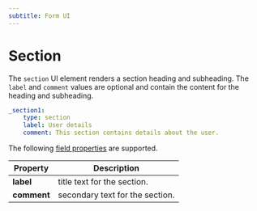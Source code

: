 ```yaml
---
subtitle: Form UI
---
```

# Section

The `section` UI element renders a section heading and subheading. The `label` and `comment` values are optional and contain the content for the heading and subheading.

```yaml
_section1:
    type: section
    label: User details
    comment: This section contains details about the user.
```

The following [field properties](../form-fields.md) are supported.

Property | Description
------------- | -------------
**label** | title text for the section.
**comment** | secondary text for the section.
